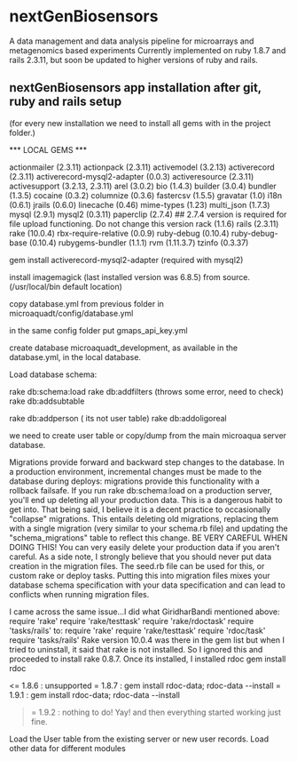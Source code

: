 nextGenBiosensors
=================

A data management and data analysis pipeline for microarrays and metagenomics based experiments
Currently implemented on ruby 1.8.7 and rails 2.3.11, but soon be updated to higher versions of ruby and rails.


nextGenBiosensors app installation after git, ruby and rails setup
----------------------------------------------------------
(for every new installation we need to install all gems with in the project folder.)


*** LOCAL GEMS ***

actionmailer (2.3.11)
actionpack (2.3.11)
activemodel (3.2.13)
activerecord (2.3.11)
activerecord-mysql2-adapter (0.0.3)
activeresource (2.3.11)
activesupport (3.2.13, 2.3.11)
arel (3.0.2)
bio (1.4.3)
builder (3.0.4)
bundler (1.3.5)
cocaine (0.3.2)
columnize (0.3.6)
fastercsv (1.5.5)
gravatar (1.0)
i18n (0.6.1)
jrails (0.6.0)
linecache (0.46)
mime-types (1.23)
multi_json (1.7.3)
mysql (2.9.1)
mysql2 (0.3.11)
paperclip (2.7.4) ## 2.7.4 version is required for file upload functioning. Do not change this version
rack (1.1.6)
rails (2.3.11)
rake (10.0.4)
rbx-require-relative (0.0.9)
ruby-debug (0.10.4)
ruby-debug-base (0.10.4)
rubygems-bundler (1.1.1)
rvm (1.11.3.7)
tzinfo (0.3.37)

gem install activerecord-mysql2-adapter (required with mysql2)

install imagemagick (last installed version was 6.8.5) from source. (/usr/local/bin default location)

copy database.yml from previous folder in microaquadt/config/database.yml

in the same config folder put gmaps_api_key.yml

create database microaquadt_development, as available in the database.yml, in the local database.

Load database schema:

rake db:schema:load
rake db:addfilters (throws some error, need to check)
rake db:addsubtable

  rake db:addperson ( its not user table)
  rake db:addoligoreal

 we need to create user table or copy/dump from the main microaqua server database. 


Migrations provide forward and backward step changes to the database. In a production environment, incremental changes must be made to the database during deploys: migrations provide this functionality with a rollback failsafe. If you run rake db:schema:load on a production server, you'll end up deleting all your production data. This is a dangerous habit to get into.
That being said, I believe it is a decent practice to occasionally "collapse" migrations. This entails deleting old migrations, replacing them with a single migration (very similar to your schema.rb file) and updating the "schema_migrations" table to reflect this change. BE VERY CAREFUL WHEN DOING THIS! You can very easily delete your production data if you aren't careful.
As a side note, I strongly believe that you should never put data creation in the migration files. The seed.rb file can be used for this, or custom rake or deploy tasks. Putting this into migration files mixes your database schema specification with your data specification and can lead to conflicts when running migration files. 

I came across the same issue...I did what GiridharBandi mentioned above: 
require 'rake'
require 'rake/testtask'
require 'rake/rdoctask'
require 'tasks/rails'
to:
require 'rake'
require 'rake/testtask'
require 'rdoc/task'
require 'tasks/rails'
Rake version 10.0.4 was there in the gem list but when I tried to uninstall, it said that rake is not installed. So I ignored this and proceeded to install rake 0.8.7. Once its installed, I installed rdoc
gem install rdoc

<= 1.8.6 : unsupported
 = 1.8.7 : gem install rdoc-data; rdoc-data --install
 = 1.9.1 : gem install rdoc-data; rdoc-data --install
>= 1.9.2 : nothing to do! Yay!
and then everything started working just fine. 


Load the User table from the existing server or new user records. 
Load other data for different modules




